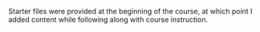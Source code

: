 Starter files were provided at the beginning of the course, at which point I added content while following along with course instruction.
